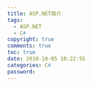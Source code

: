 ```yaml
---
title: ASP.NET简介
tags:
  - ASP.NET
  - C#
copyright: true
comments: true
toc: true
date: 2018-10-05 10:22:55
categories: C#
password:
---
```

